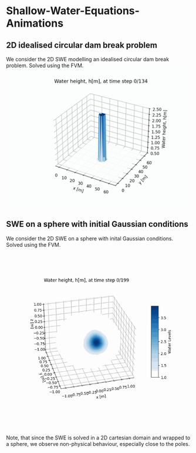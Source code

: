 # Shallow-Water-Equations-Animations

## 2D idealised circular dam break problem
We consider the 2D SWE modelling an idealised circular dam break problem. Solved using the FVM.
![Alt Text](https://github.com/MelissaJessen/Shallow-Water-Equations-Animations/blob/main/toro2D_dambreak_FVM_17012025_N%3D64_t%3D10.gif)

## SWE on a sphere with initial Gaussian conditions
We consider the 2D SWE on a sphere with inital Gaussian conditions. Solved using the FVM.
![Alt Text](https://github.com/MelissaJessen/Shallow-Water-Equations-Animations/blob/main/sphere_gaussian_FVM_17012025_N_phi%3D100%2C%20N_theta%3D200%2C%20t%3D0.5.gif)
Note, that since the SWE is solved in a 2D cartesian domain and wrapped to a sphere, we observe non-physical behaviour, especially close to the poles. 

